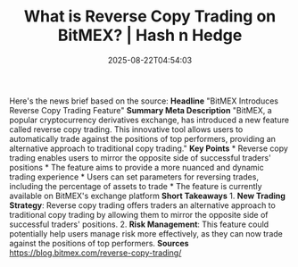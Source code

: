 ﻿---
title: "What is Reverse Copy Trading on BitMEX? | Hash n Hedge"
date: "2025-08-22T04:54:03"
category: "Markets"
summary: ""
slug: "what-is-reverse-copy-trading-on-bitmex"
source_urls:
  - ""
seo:
  title: "What is Reverse Copy Trading on BitMEX? | Hash n Hedge | Hash n Hedge"
  description: ""
  keywords: ["news", "markets", "brief"]
---
Here's the news brief based on the source:  **Headline** "BitMEX Introduces Reverse Copy Trading Feature"  **Summary Meta Description** "BitMEX, a popular cryptocurrency derivatives exchange, has introduced a new feature called reverse copy trading. This innovative tool allows users to automatically trade against the positions of top performers, providing an alternative approach to traditional copy trading."  **Key Points**  * Reverse copy trading enables users to mirror the opposite side of successful traders' positions * The feature aims to provide a more nuanced and dynamic trading experience * Users can set parameters for reversing trades, including the percentage of assets to trade * The feature is currently available on BitMEX's exchange platform  **Short Takeaways**  1. **New Trading Strategy**: Reverse copy trading offers traders an alternative approach to traditional copy trading by allowing them to mirror the opposite side of successful traders' positions. 2. **Risk Management**: This feature could potentially help users manage risk more effectively, as they can now trade against the positions of top performers.  **Sources** https://blog.bitmex.com/reverse-copy-trading/